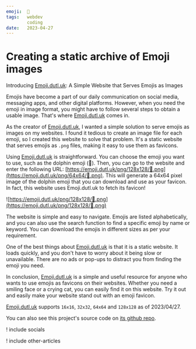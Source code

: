 ```yaml
---
emoji:  🌼
tags:   webdev
        coding
date:   2023-04-27
---
```


# Creating a static archive of Emoji images

Introducing [Emoji.dutl.uk](https://emoji.dutl.uk): A Simple Website that Serves Emojis as Images

Emojis have become a part of our daily communication on social media, messaging apps, and other digital platforms. However, when you need the emoji in image format, you might have to follow several steps to obtain a usable image. That's where [Emoji.dutl.uk](https://emoji.dutl.uk) comes in.

As the creator of [Emoji.dutl.uk](https://emoji.dutl.uk), I wanted a simple solution to serve emojis as images on my websites. I found it tedious to create an image file for each emoji, so I created this website to solve that problem. It's a static website that serves emojis as `.png` files, making it easy to use them as favicons.

Using [Emoji.dutl.uk](https://emoji.dutl.uk) is straightforward. You can choose the emoji you want to use, such as the dolphin emoji (🐬). Then, you can go to the website and enter the following URL: [https://emoji.dutl.uk/png/128x128/🐬.png](https://emoji.dutl.uk/png/64x64/🐬.png). This will generate a 64x64 pixel image of the dolphin emoji that you can download and use as your favicon. In fact, this website uses Emoji.dutl.uk to fetch its favicon!

![https://emoji.dutl.uk/png/128x128/🐬.png](https://emoji.dutl.uk/png/128x128/🐬.png)

The website is simple and easy to navigate. Emojis are listed alphabetically, and you can also use the search function to find a specific emoji by name or keyword. You can download the emojis in different sizes as per your requirement.

One of the best things about [Emoji.dutl.uk](https://emoji.dutl.uk) is that it is a static website. It loads quickly, and you don't have to worry about it being slow or unavailable. There are no ads or pop-ups to distract you from finding the emoji you need.

In conclusion, [Emoji.dutl.uk](https://emoji.dutl.uk) is a simple and useful resource for anyone who wants to use emojis as favicons on their websites. Whether you need a smiling face or a crying cat, you can easily find it on this website. Try it out and easily make your website stand out with an emoji favicon.

[Emoji.dutl.uk](https://emoji.dutl.uk) supports `16x16`, `32x32`, `64x64` and `128x128` as of 2023/04/27.

You can also see this project's source code on [its github repo](https://github.com/cemreefe/static-emoji-images).

! include socials

! include other-articles